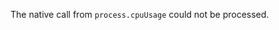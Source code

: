 <!-- YAML
removed: v15.0.0
-->

The native call from `process.cpuUsage` could not be processed.


















































































